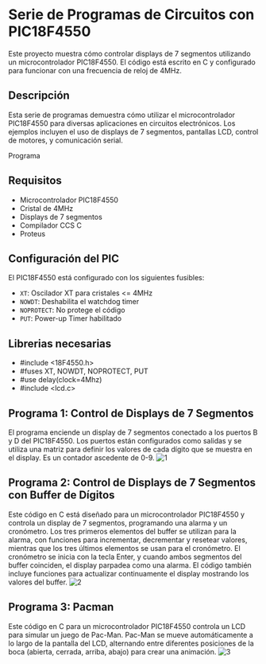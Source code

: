 # Serie de Programas de Circuitos con PIC18F4550

Este proyecto muestra cómo controlar displays de 7 segmentos utilizando un microcontrolador PIC18F4550. El código está escrito en C y configurado para funcionar con una frecuencia de reloj de 4MHz.

## Descripción
Esta serie de programas demuestra cómo utilizar el microcontrolador PIC18F4550 para diversas aplicaciones en circuitos electrónicos. Los ejemplos incluyen el uso de displays de 7 segmentos, pantallas LCD, control de motores, y comunicación serial.

Programa

## Requisitos

- Microcontrolador PIC18F4550
- Cristal de 4MHz
- Displays de 7 segmentos
- Compilador CCS C
- Proteus

## Configuración del PIC

El PIC18F4550 está configurado con los siguientes fusibles:

- `XT`: Oscilador XT para cristales <= 4MHz
- `NOWDT`: Deshabilita el watchdog timer
- `NOPROTECT`: No protege el código
- `PUT`: Power-up Timer habilitado

## Librerias necesarias
- #include <18F4550.h>
- #fuses XT, NOWDT, NOPROTECT, PUT
- #use delay(clock=4Mhz)
- #include <lcd.c>

## Programa 1: Control de Displays de 7 Segmentos
El programa enciende un display de 7 segmentos conectado a los puertos B y D del PIC18F4550. Los puertos están configurados como salidas y se utiliza una matriz para definir los valores de cada dígito que se muestra en el display. Es un contador ascedente de 0-9.
![1](https://github.com/jessvilla1975/CircuitosElectr-nica/assets/114515509/5934a634-fc52-469e-97e7-e4bab1bfd7c7)

## Programa 2: Control de Displays de 7 Segmentos con Buffer de Dígitos
Este código en C está diseñado para un microcontrolador PIC18F4550 y controla un display de 7 segmentos, programando una alarma y un cronómetro. Los tres primeros elementos del buffer se utilizan para la alarma, con funciones para incrementar, decrementar y resetear valores, mientras que los tres últimos elementos se usan para el cronómetro. El cronómetro se inicia con la tecla Enter, y cuando ambos segmentos del buffer coinciden, el display parpadea como una alarma. El código también incluye funciones para actualizar continuamente el display mostrando los valores del buffer.
![2](https://github.com/jessvilla1975/CircuitosElectr-nica/assets/114515509/4b5e9890-06a6-4e4e-8834-c0402a48a082)

## Programa 3: Pacman
Este código en C para un microcontrolador PIC18F4550 controla un LCD para simular un juego de Pac-Man. Pac-Man se mueve automáticamente a lo largo de la pantalla del LCD, alternando entre diferentes posiciones de la boca (abierta, cerrada, arriba, abajo) para crear una animación. 
![3](https://github.com/jessvilla1975/CircuitosElectr-nica/assets/114515509/a53c531f-7438-4dac-8692-d965de99e767)

